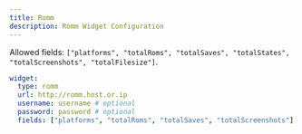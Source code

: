 ```yaml
---
title: Romm
description: Romm Widget Configuration
---
```


Allowed fields: `["platforms", "totalRoms", "totalSaves", "totalStates", "totalScreenshots", "totalFilesize"]`.

```yaml
widget:
  type: romm
  url: http://romm.host.or.ip
  username: username # optional
  password: password # optional
  fields: ["platforms", "totalRoms", "totalSaves", "totalScreenshots"]
```

